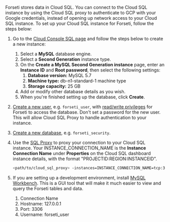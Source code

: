 Forseti stores data in Cloud SQL. You can connect to the Cloud SQL instance by
using the Cloud SQL proxy to authenticate to GCP with your Google credentials, 
instead of opening up network access to your Cloud SQL instance.
To set up your Cloud SQL instance for Forseti, follow the steps below:

1. Go to the [Cloud Console SQL page](https://console.cloud.google.com/sql) and
    follow the steps below to create a new instance:
    1. Select a **MySQL** database engine.
    1. Select a **Second Generation** instance type.
    1. On the **Create a MySQL Second Generation instance** page, enter an
        **Instance ID** and **Root password**, then select the following
        settings:
        1. **Database version:** MySQL 5.7
        1. **Machine type:** db-n1-standard-1 machine type
        1. **Storage capacity:** 25 GB
    1. Add or modify other database details as you wish.
    1. When you're finished setting up the database, click **Create**.
1. [Create a new user](https://cloud.google.com/sql/docs/mysql/create-manage-users#creating),
    e.g. `forseti_user`,
    with [read/write privileges](https://cloud.google.com/sql/docs/mysql/users?hl=en_US#privileges)
    for Forseti to access the database. Don't set a password for the new user.
    This will allow Cloud SQL Proxy to handle authentication to your instance.
1. [Create a new database](https://cloud.google.com/sql/docs/mysql/create-manage-databases#creating_a_database),
    e.g. `forseti_security`.
1. Use the [SQL Proxy](https://cloud.google.com/sql/docs/mysql-connect-proxy#connecting_mysql_client)
    to proxy your connection to your Cloud SQL instance. Your
    INSTANCE_CONNECTION_NAME is the **Instance Connection Name** under
    **Properties** on the Cloud SQL dashboard instance details, with the format "PROJECTID:REGION:INSTANCEID".
    
      ```bash
      <path/to/cloud_sql_proxy> -instances=INSTANCE_CONNECTION_NAME=tcp:3306
      ```

1. If you are setting up a development environment, install
[MySQL Workbench](https://dev.mysql.com/downloads/workbench/?utm_source=tuicool).
This is a GUI tool that will make it much easier to view and query the Forseti tables and data.

    1. Connection Name
    1. Hostname: 127.0.0.1
    1. Port: 3306
    1. Username: forseti_user
